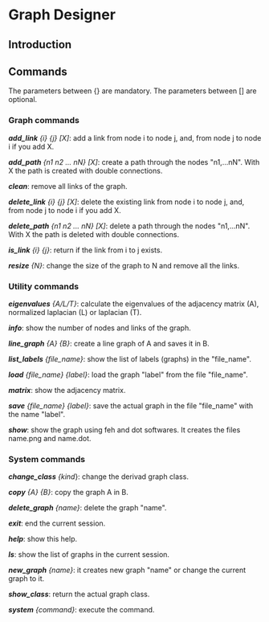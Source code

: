 # Graph Designer

## Introduction

## Commands

The parameters between {} are mandatory.
The parameters between [] are optional.

### Graph commands

***add_link*** *{i} {j} [X]*: add a link from node i to node j, and, from node j to node i if you add X.

***add_path*** *{n1 n2 ... nN} [X]*: create a path through the nodes "n1,...nN". With X the path is created with double connections.

***clean***: remove all links of the graph.

***delete_link*** *{i} {j} [X]*: delete the existing link from node i to node j, and, from node j to node i if you add X.

***delete_path** {n1 n2 ... nN} [X]*: delete a path through the nodes "n1,...nN". With X the path is deleted with double connections.

***is_link** {i} {j}*: return if the link from i to j exists.

***resize** {N}*: change the size of the graph to N and remove all the links.


### Utility commands

***eigenvalues** {A/L/T}*: calculate the eigenvalues of the adjacency matrix (A), normalized laplacian (L) or laplacian (T).

***info***: show the number of nodes and links of the graph.

***line_graph** {A} {B}*: create a line graph of A and saves it in B.

***list_labels** {file_name}*: show the list of labels (graphs) in the "file_name".

***load** {file_name} {label}*: load the graph "label" from the file "file_name".

***matrix***: show the adjacency matrix.

***save** {file_name} {label}*: save the actual graph in the file "file_name" with the name "label".

***show***: show the graph using feh and dot softwares. It creates the files name.png and name.dot.


### System commands

***change_class** {kind*}: change the derivad graph class.

***copy** {A} {B}*: copy the graph A in B.

***delete_graph** {name}*: delete the graph "name".

***exit***: end the current session.

***help***: show this help.

***ls***: show the list of graphs in the current session.

***new_graph** {name}*: it creates new graph "name" or change the current graph to it.

***show_class***: return the actual graph class.

***system** {command}*: execute the command.
